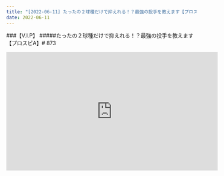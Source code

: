 ```yaml
---
title: "[2022-06-11] たったの２球種だけで抑えれる！？最強の投手を教えます【プロスピA】# 873 他"
date: 2022-06-11
---
```

###【V.I.P】
#####たったの２球種だけで抑えれる！？最強の投手を教えます【プロスピA】# 873
<iframe width="560" height="315" src="https://www.youtube.com/embed/CIgcFbmkqvg" frameborder="0" allow="accelerometer; autoplay; clipboard-write; encrypted-media; gyroscope; picture-in-picture" allowfullscreen></iframe>

